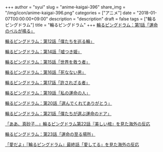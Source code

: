 +++
author = "syui"
slug = "anime-kaigai-396"
share_img = "/img/icon/anime-kaigai-396.png"
categories = ["アニメ"]
date = "2018-01-07T00:00:00+09:00"
description = "description"
draft = false
tags = ["輪るピングドラム"]
title = "輪るピングドラム"
+++
<a href="http://asnyaro.blog129.fc2.com/blog-entry-283.html" rel="nofollow" target="_blank" title="輪るピングドラム：第1話「運命のベルが鳴る」">輪るピングドラム：第1話「運命のベルが鳴る」</a>

<a href="http://asnyaro.blog129.fc2.com/blog-entry-341.html" rel="nofollow" target="_blank" title="輪るピングドラム：第12話「僕たちを巡る輪」">輪るピングドラム：第12話「僕たちを巡る輪」</a>

<a href="http://asnyaro.blog129.fc2.com/blog-entry-347.html" rel="nofollow" target="_blank" title="輪るピングドラム：第14話「嘘つき姫」">輪るピングドラム：第14話「嘘つき姫」</a>

<a href="http://asnyaro.blog129.fc2.com/blog-entry-352.html" rel="nofollow" target="_blank" title="輪るピングドラム：第15話「世界を救う者」">輪るピングドラム：第15話「世界を救う者」</a>

<a href="http://sow.blog.jp/archives/436734.html" rel="nofollow" target="_blank" title="輪るピングドラム：第16話「死なない男」">輪るピングドラム：第16話「死なない男」</a>

<a href="http://sow.blog.jp/archives/436739.html" rel="nofollow" target="_blank" title="輪るピングドラム：第17話「許されざる者」">輪るピングドラム：第17話「許されざる者」</a>

<a href="http://sow.blog.jp/archives/436749.html" rel="nofollow" target="_blank" title="輪るピングドラム：第19話「私の運命の人」">輪るピングドラム：第19話「私の運命の人」</a>

<a href="http://sow.blog.jp/archives/436754.html" rel="nofollow" target="_blank" title="輪るピングドラム：第20話「選んでくれてありがとう」">輪るピングドラム：第20話「選んでくれてありがとう」</a>

<a href="http://sow.blog.jp/archives/436761.html" rel="nofollow" target="_blank" title="輪るピングドラム：第21話「僕たちが選ぶ運命のドア」">輪るピングドラム：第21話「僕たちが選ぶ運命のドア」</a>

<a href="http://sow.blog.jp/archives/436768.html" rel="nofollow" target="_blank" title="「ああ、真砂子…」輪るピングドラム第22話『美しい棺』を見た海外の反応">「ああ、真砂子…」輪るピングドラム第22話『美しい棺』を見た海外の反応</a>

<a href="http://sow.blog.jp/archives/436774.html" rel="nofollow" target="_blank" title="輪るピングドラム：第23話「運命の至る場所」">輪るピングドラム：第23話「運命の至る場所」</a>

<a href="http://sow.blog.jp/archives/436776.html" rel="nofollow" target="_blank" title="「愛だよ」『輪るピングドラム』最終話「愛してる」を見た海外の反応">「愛だよ」『輪るピングドラム』最終話「愛してる」を見た海外の反応</a>
